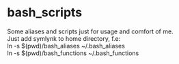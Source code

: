 # bash_scripts

Some aliases and scripts just for usage and comfort of me. <br />
Just add symlynk to home directory, f.e: <br />
 ln -s  $(pwd)/bash_aliases ~/.bash_aliases <br />
 ln -s  $(pwd)/bash_functions ~/.bash_functions <br />

 

